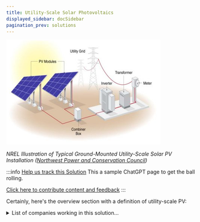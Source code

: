 ```yaml
---
title: Utility-Scale Solar Photovoltaics
displayed_sidebar: docSidebar
pagination_prev: solutions
---
```

![NREL Illustration of Typical Ground-Mounted Utility-Scale Solar PV Installation](/../static/img/utility-scale-solar-photovoltaics.jpg)

*NREL Illustration of Typical Ground-Mounted Utility-Scale Solar PV Installation ([Northwest Power and Conservation Council](https://www.nwcouncil.org/2021powerplan_utility-scale-solar-pv_generating-resource-reference-plants/))*

:::info [Help us track this Solution](contribute)
This a sample ChatGPT page to get the ball rolling.

[Click here to contribute content and feedback](contribute)
:::

Certainly, here's the overview section with a definition of utility-scale PV:

<details>
        <summary>List of companies working in this solution...</summary>
        <div>
            <ul>
             
                <li><a href="https://arnergy.com">Arnergy</a></li>
            
                <li><a href="https://nikolapower.com/">Nikola Power</a></li>
            
                <li><a href="https://aptechafrica.com">Aptech Afric</a></li>
            
                <li><a href="https://www.joinmosaic.com">Mosaic</a></li>
            
                <li><a href="https://dlight.com">D.light Solar</a></li>
            
                <li><a href="https://wecaresolar.org">We Care Solar</a></li>
            
                <li><a href="https://www.energeticinsurance.com/">Energetic Insurance</a></li>
            
                <li><a href="https://uplight.com/">Uplight</a></li>
            
                <li><a href="https://nan">Optimal Solar</a></li>
            
                <li><a href="https://solstice.us">Solstice</a></li>
            
                <li><a href="https://soluna.io">Soluna</a></li>
            
                <li><a href="http://www.sighten.io/">Sighten</a></li>
            
                <li><a href="http://www.sunfarmer.org/">Sun Farmer</a></li>
            
                <li><a href="https://sunfolding.com">Sunfolding</a></li>
            
                <li><a href="https://us.sunpower.com/">Sunpower</a></li>
            
                <li><a href="https://www.sunrun.com">Sunrun</a></li>
            
                <li><a href="https://claroenergy.in">Claro Energy</a></li>
            
                <li><a href="https://nan">Sustainabilitycon</a></li>
            
                <li><a href="https://shyftpower.com">Shyft Power Solutions</a></li>
            
                <li><a href="https://buffalogrid.com">Buffalo Grid</a></li>
            
                <li><a href="https://brighte.com.au">Brighte</a></li>
            
                <li><a href="https://www.thinkbright.mx/">Bright</a></li>
            
                <li><a href="https://leap.energy/">Leap Energy</a></li>
            
                <li><a href="https://greenlightplanet.com">Greenlight Planet</a></li>
            
                <li><a href="https://redaviasolar.com">Redavia Solar</a></li>
            
                <li><a href="https://lightyear.one">Lightyear</a></li>
            
                <li><a href="https://thesolarlabs.com">The Solar Labs</a></li>
            
                <li><a href="https://thesunexchange.com">The Sun Exchange</a></li>
            
                <li><a href="https://nan">Recurrent Energy</a></li>
            
                <li><a href="https://ge.com/renewableenergy">Ge Renewable Energy</a></li>
            
                <li><a href="https://dimensionalenergy.net">Dimensional Energy</a></li>
            
                <li><a href="https://easysolar.org">Easy Solar</a></li>
            
                <li><a href="https://bit.ly/33Jz6Sz">Griddy</a></li>
            
                <li><a href="https://heliogen.com/">Heliogen</a></li>
            
                <li><a href="https://lumos-global.com">Lumos</a></li>
            
                <li><a href="https://aurorasolar.com">Aurora Solar</a></li>
            
                <li><a href="https://nan">List Of 77 Sustainability Impact Events</a></li>
            
            </ul>
        </div>
        </details>

## Overview

**Utility-Scale Solar Photovoltaics (PV)** refers to large-scale solar power generation that involves the installation of solar panels in significant quantities to produce electricity for utility grids. This approach stands as a crucial tool in the battle against climate change. By harnessing sunlight and converting it into electricity, utility-scale solar PV can generate substantial energy capacities that contribute to reducing greenhouse gas emissions.

The deployment of utility-scale solar PV has witnessed remarkable growth, both in the United States and globally. It encompasses installations with capacities ranging from several megawatts (MW) to gigawatts (GW), making it a potent solution to meet the energy demands of homes, businesses, and industries. The success of utility-scale solar PV is underpinned by factors such as declining costs, supportive government incentives, and advancements in photovoltaic technology.

While other renewable energy sources play their part, utility-scale solar PV's ability to generate substantial power on a large scale sets it apart. It has evolved into a dynamic industry that not only addresses energy needs but also plays a pivotal role in mitigating the effects of climate change.

## Progress Made

- **Thin-Film Solar Cells:** Utilizing materials like cadmium telluride (CdTe), copper indium gallium selenide (CIGS), and amorphous silicon (a-Si). These cells are thinner and can be produced on various substrates, offering cost-effectiveness and adaptability.
- **Solar Concentrators:** Devices focusing sunlight to amplify electricity conversion. Concentrating photovoltaic (CPV) systems enhance solar cell efficiency. Solar thermal systems utilize concentrators to heat fluids for power or space heating/cooling.
- **Solar Thermal Energy Storage:** Storing solar energy as heat, usable for electricity generation or space temperature regulation. Often integrated into solar thermal power plants.

Leading organizations like First Solar, SunPower, and the U.S. Department of Energy have driven development and commercialization of these technologies, now applied worldwide for electricity generation and thermal applications.

## Lessons Learned

Utility-Scale Solar Photovoltaics (USPV) represents a pivotal technology for addressing climate change. Lessons from its development and implementation include:

1. **Costly Setup and Maintenance:** High expenses hinder widespread adoption.
2. **Land Requirement:** Effective USPV necessitates significant land usage, leading to potential conflicts with landowners.
3. **Success Amidst Challenges:** Despite obstacles, USPV powers homes, businesses, and communities, even offsetting emissions from traditional power sources.
4. **Leading Innovators:** SunPower, First Solar, U.S. Department of Energy driving development.

## Challenges Ahead

Several major challenges persist in the development and implementation of Utility-Scale Solar Photovoltaics to counter climate change:

1. **High Solar Panel Costs:** Reducing solar panel expenses is vital for economic viability.
2. **Intermittency Issue:** Solar power's variability necessitates storage solutions.
3. **Enhancing Solar Cell Efficiency:** Higher conversion rates are essential for economic feasibility.

## Progress Amid Challenges

- **Declining Costs:** Solar panels are becoming more affordable.
- **Technological Advances:** Storage solutions, demand response mitigating intermittency.
- **Efficiency Improvement:** Research is ongoing to enhance solar cell technology.